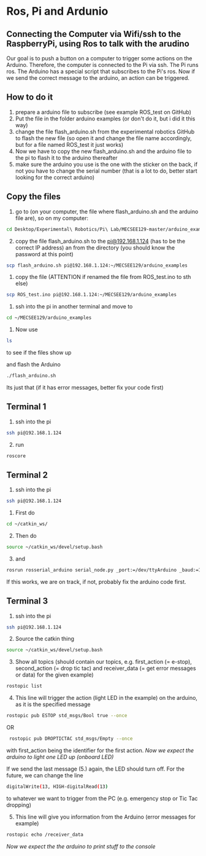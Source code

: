 # Ros, Pi and Ardunio
## Connecting the Computer via Wifi/ssh to the RaspberryPi, using Ros to talk with the arudino
Our goal is to push a button on a computer to trigger some actions on the Arduino.
Therefore, the computer is connected to the Pi via ssh. The Pi runs ros. The Arduino has a special script that subscribes to the Pi's ros. Now if we send the correct message to the arduino, an
action can be triggered.

## How to do it
1. prepare a arduino file to subscribe (see example ROS_test on GitHub)
1. Put the file in the folder arduino examples (or don't do it, but i did it this way)
1. change the file flash_arduino.sh from the experimental robotics GitHub to flash the new file
(so open it and change the file name accordingly, but for a file named ROS_test it just works)
1. Now we have to copy the new flash_arduino.sh and the arduino file to the pi to flash it to the arduino thereafter
1. make sure the arduino you use is the one with the sticker on the back, if not you have to change the serial number (that is a lot to do, better start looking for the correct arduino)

## Copy the files
1. go to (on your computer, the file where flash_arduino.sh and the arduino file are), so on my computer:
```bash
cd Desktop/Experimental\ Robotics/Pi\ Lab/MECSEE129-master/arduino_examples/
```

2. copy the file flash_arduino.sh to the pi@192.168.1.124 (has to be the correct IP address) an from the directory (you should know the password at this point)
```bash
scp flash_arduino.sh pi@192.168.1.124:~/MECSEE129/arduino_examples
```

1. copy the file (ATTENTION if renamed the file from ROS_test.ino to sth else)
```bash
scp ROS_test.ino pi@192.168.1.124:~/MECSEE129/arduino_examples
```

1. ssh into the pi in another terminal and move to
```bash
cd ~/MECSEE129/arduino_examples
```

1. Now use
```bash
ls
```
to see if the files show up

and flash the Arduino
```bash
./flash_arduino.sh
```
Its just that (if it has error messages, better fix your code first)

## Terminal 1
1. ssh into the pi
```bash
ssh pi@192.168.1.124
```

2. run
```bash
roscore
```

## Terminal 2
1. ssh into the pi
```bash
ssh pi@192.168.1.124
```

1. First do
```bash
cd ~/catkin_ws/
```

2. Then do
```bash
source ~/catkin_ws/devel/setup.bash
```

3. and
```bash
rosrun rosserial_arduino serial_node.py _port:=/dev/ttyArduino _baud:=115200
```
If this works, we are on track, if not, probably fix the arduino code first.

## Terminal 3
1. ssh into the pi
```bash
ssh pi@192.168.1.124
```

2. Source the catkin thing
```bash
source ~/catkin_ws/devel/setup.bash
```

3. Show all topics (should contain our topics, e.g. first_action (= e-stop), second_action (= drop tic tac) and receiver_data (= get error messages or data) for the given example)
```bash
rostopic list
```

4. This line will trigger the action (light LED in the example) on the arduino, as it is the specified message
```bash
rostopic pub ESTOP std_msgs/Bool true --once
```

OR

```bash
 rostopic pub DROPTICTAC std_msgs/Empty --once
```

with first_action being the identifier for the first action.
_Now we expect the arduino to light one LED up (onboard LED)_

If we send the last message (5.) again, the LED should turn off.
For the future, we can change the line

```bash
digitalWrite(13, HIGH-digitalRead(13)
```

to whatever we want to trigger from the PC (e.g. emergency stop or Tic Tac dropping)

5. This line will give you information from the Arduino (error messages for example)
```bash
rostopic echo /receiver_data
```
_Now we expect the the arduino to print stuff to the console_
